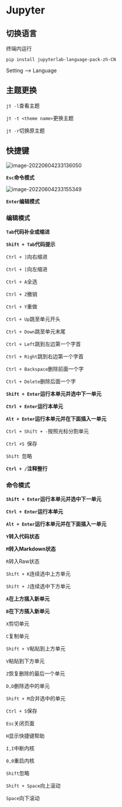 # Jupyter

## 切换语言

终端内运行

```
pip install jupyterlab-language-pack-zh-CN
```

Setting --> Language

## 主题更换

`jt -l`查看主题

`jt -t <theme name>`更换主题

`jt -r`切换原主题

## 快捷键

![image-20220604233136050](https://enzhewu.oss-cn-hangzhou.aliyuncs.com/pic/image-20220604233136050.png)

**`Esc`命令模式**

![image-20220604233155349](https://enzhewu.oss-cn-hangzhou.aliyuncs.com/pic/image-20220604233155349.png)

**`Enter`编辑模式**

### 编辑模式

**`Tab`代码补全或缩进**

**`Shift + Tab`代码提示**

`Ctrl + ]`向右缩进

`Ctrl + [`向左缩进

`Ctrl + A`全选

`Ctrl + Z`撤销

`Ctrl + Y`重做

`Ctrl + Up`跳至单元开头

`Ctrl + Down`跳至单元末尾

`Ctrl + Left`跳到左边第一个字首

`Ctrl + Right`跳到右边第一个字首

`Ctrl + Backspace`删除前面一个字

`Ctrl + Delete`删除后面一个字

**`Shift + Enter`运行本单元并选中下一单元**

**`Ctrl + Enter`运行本单元**

**`Alt + Enter`运行本单元并在下面插入一单元**

`Ctrl + Shift + -`按照光标分割单元

`Ctrl +S `保存

`Shift `忽略

**`Ctrl + /`注释整行**

### 命令模式

**`Shift + Enter`运行本单元并选中下一单元**

**`Ctrl + Enter`运行本单元**

**`Alt + Enter`运行本单元并在下面插入一单元**

**`Y`转入代码状态**

**`M`转入Markdown状态**

`R`转入Raw状态

`Shift + K`连续选中上方单元

`Shift + J`连续选中下方单元

**`A`在上方插入新单元**

**`B`在下方插入新单元**

`X`剪切单元

`C`复制单元

`Shift + V`粘贴到上方单元

`V`粘贴到下方单元

`Z`恢复删除的最后一个单元

`D,D`删除选中的单元

`Shift + M`合并选中的单元

`Ctrl + S`保存

`Esc`关闭页面

`H`显示快捷键帮助

`I,I`中断内核

`0,0`重启内核

`Shift`忽略

`Shift + Space`向上滚动

`Space`向下滚动

